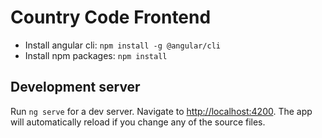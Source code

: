 # Country Code Frontend

- Install angular cli:
  `npm install -g @angular/cli`
- Install npm packages:
  `npm install`

## Development server

Run `ng serve` for a dev server. Navigate to [http://localhost:4200](http://localhost:4200). The app will automatically
reload if you change any of the source files.
